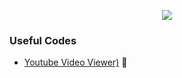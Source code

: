 <p align="center"><img src="https://10nkyj1cgq7f1m2hjafk6vn3-wpengine.netdna-ssl.com/wp-content/uploads/best-practice.jpg"></p>

### Useful Codes

* [Youtube Video Viewer)](https://github.com/VanHakobyan/Useful_Pieces_Of_Code/tree/master/Youtube/Youtube%20View%20Adding) :movie_camera:
